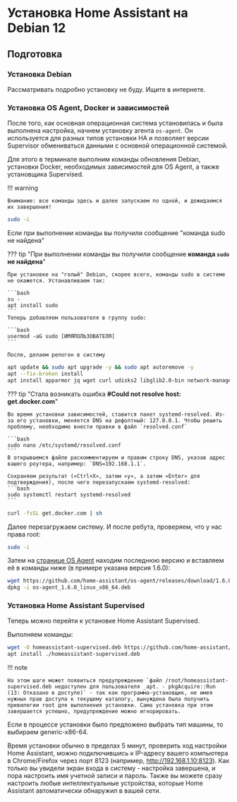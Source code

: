 # Установка Home Assistant на Debian 12

## Подготовка

### Установка Debian

Рассматривать подробно установку не буду. Ищите в интернете.

### Установка OS Agent, Docker и зависимостей

После того, как основная операционная система установилась и была выполнена настройка, начнем установку агента `os-agent`. Он используется для разных типов установки HA и позволяет версии Supervisor обмениваться данными с основной операционной системой.

Для этого в терминале выполним команды обновления Debian, установки Docker, необходимых зависимостей для OS Agent, а также установщика Supervised. 

!!! warning

    Внимание: все команды здесь и далее запускаем по одной, и дожидаемся их завершения!

```bash
sudo -i
```

Если при выполнении команды вы получили сообщение "команда sudo не найдена"

??? tip "При выполнении команды вы получили сообщение __команда `sudo` не найдена__"

    При установке на "голый" Debian, скорее всего, команды sudo в системе не окажется. Устанавливаем так:

    ```bash
    su -
    apt install sudo
    ```
    Теперь добавляем пользователя в группу sudo:

    ```bash
    usermod -aG sudo [ИМЯПОЛЬЗОВАТЕЛЯ]
    ```

    После, делаем релогон в систему

```bash
apt update && sudo apt upgrade -y && sudo apt autoremove -y
apt --fix-broken install
apt install apparmor jq wget curl udisks2 libglib2.0-bin network-manager dbus lsb-release systemd-journal-remote systemd-resolved -y
```

??? tip "Стала возникать ошибка __#Could not resolve host: get.docker.com__"

    Во время установки зависимостей, ставится пакет systemd-resolved. Из-за его установки, меняется DNS на дефолтный: 127.0.0.1. Чтобы решить проблему, необходимо внести правки в файл `resolved.conf`

    ```bash
    sudo nano /etc/systemd/resolved.conf
    ```
    В открывшемся файле раскомментируем и правим строку DNS, указав адрес вашего роутера, например: `DNS=192.168.1.1`. 

    Сохраняем результат («Ctrl+X», затем «y», а затем «Enter» для подтверждения), после чего перезапускаем systemd-resolved: 
    ```bash
    sudo systemctl restart systemd-resolved
    ```

```bash
curl -fsSL get.docker.com | sh
```

Далее перезагружаем систему. И после ребута, проверяем, что у нас права root:

```bash
sudo -i
```
Затем на [странице OS Agent](https://github.com/home-assistant/os-agent/releases/latest) находим последнюю версию и вставляем её в команды ниже (в примере указана версия 1.6.0):

```bash
wget https://github.com/home-assistant/os-agent/releases/download/1.6.0/os-agent_1.6.0_linux_x86_64.deb
dpkg -i os-agent_1.6.0_linux_x86_64.deb
```

### Установка Home Assistant Supervised

Теперь можно перейти к установке Home Assistant Supervised.

Выполняем команды:
```bash
wget -O homeassistant-supervised.deb https://github.com/home-assistant/supervised-installer/releases/latest/download/homeassistant-supervised.deb
apt install ./homeassistant-supervised.deb
```

!!! note

    На этом шаге может появиться предупреждение `файл /root/homeassistant-supervised.deb недоступен для пользователя _apt. - pkgAcquire::Run (13: Отказано в доступе)` - так как программа-установщик, не имея нужных прав доступа к текущему каталогу, вынуждена была получить привилегии root для выполнения установки. Сама установка при этом завершается успешно, предупреждение можно игнорировать.

Если в процессе установки было предложено выбрать тип машины, то выбираем generic-x86-64.


Время установки обычно в пределах 5 минут, проверить ход настройки Home Assistant, можно подключившись к IP-адресу вашего компьютера в Chrome/Firefox через порт 8123 (например, http://192.168.1.10:8123). Как только вы увидели экран входа в систему - настройка завершена, и пора настроить имя учетной записи и пароль. Также вы можете сразу настроить любые интеллектуальные устройства, которые Home Assistant автоматически обнаружил в вашей сети.